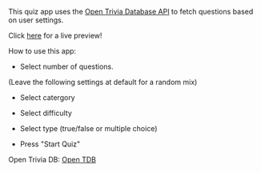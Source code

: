 This quiz app uses the [Open Trivia Database API](https://opentdb.com/) to fetch questions based on user settings.

Click [here](https://quiz-app-fvac.onrender.com/) for a live preview!

How to use this app:

- Select number of questions.

(Leave the following settings at default for a random mix)
- Select catergory
- Select difficulty
- Select type (true/false or multiple choice)

- Press "Start Quiz"




Open Trivia DB: [Open TDB](https://opentdb.com/)
